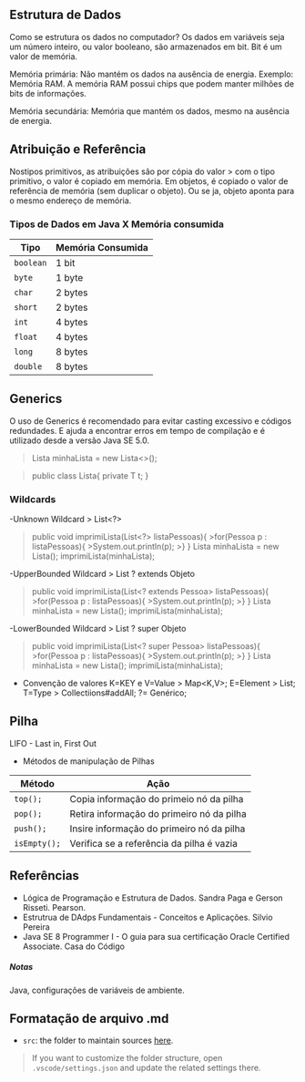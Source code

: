 ## Estrutura de Dados

Como se estrutura os dados no computador?
Os dados em variáveis seja um número inteiro, ou valor booleano, são armazenados em bit. Bit é um valor de memória.

Memória primária: Não mantém os dados na ausência de energia. Exemplo: Memória RAM. A memória RAM possui chips que podem manter milhões de bits de informações. 

Memória secundária: Memória que mantém os dados, mesmo na ausência de energia.

## Atribuição e Referência

Nostipos primitivos, as atribuições são por cópia do valor > com o tipo primitivo, o valor é copiado em memória.
Em objetos, é copiado o valor de referência de memória (sem duplicar o objeto). Ou se ja, objeto aponta para o mesmo endereço de memória.

### Tipos de Dados em Java X Memória consumida

| Tipo | Memória Consumida |
| --- | --- |
| `boolean` | 1 bit |
| `byte` | 1 byte |
| `char` | 2 bytes |
| `short` | 2 bytes |
| `int` | 4 bytes |
| `float` | 4 bytes |
| `long` | 8 bytes |
| `double` | 8 bytes |

## Generics
O uso de Generics é recomendado para evitar casting excessivo e códigos redundades. E ajuda a encontrar erros em tempo de compilação e é utilizado desde a versão Java SE 5.0.
>Lista<String> minhaLista = new Lista<>();

>public class Lista<T>{
>    private T t;
>}
### Wildcards

-Unknown Wildcard > List<?>
>public void imprimiLista(List<?> listaPessoas){
    >for(Pessoa p : listaPessoas){
        >System.out.println(p);
    >}
>}
>Lista<Aluno> minhaLista = new Lista<Aluno>();
>imprimiLista(minhaLista);

-UpperBounded Wildcard > List ? extends Objeto
>public void imprimiLista(List<? extends Pessoa> listaPessoas){
    >for(Pessoa p : listaPessoas){
        >System.out.println(p);
    >}
>}
>Lista<Aluno> minhaLista = new Lista<Aluno>();
>imprimiLista(minhaLista);

-LowerBounded Wildcard > List ? super Objeto
>public void imprimiLista(List<? super Pessoa> listaPessoas){
    >for(Pessoa p : listaPessoas){
        >System.out.println(p);
    >}
>}
>Lista<Aluno> minhaLista = new Lista<Aluno>();
>imprimiLista(minhaLista);

- Convenção de valores
K=KEY e V=Value > Map<K,V>;
E=Element > List<E>;
T=Type > Collectiions#addAll;
?= Genérico;
## Pilha
LIFO - Last in, First Out
- Métodos de manipulação de Pilhas

| Método | Ação |
| --- | --- |
| `top();` | Copia informação do primeio nó da pilha  |
| `pop();` | Retira informação do primeiro nó da pilha |
| `push();` | Insire informação do primeiro nó da pilha |
| `isEmpty();` | Verifica se a referência da pilha é vazia |

## Referências
- Lógica de Programação e Estrutura de Dados. Sandra Paga e Gerson Risseti. Pearson.
- Estrutrua de DAdps Fundamentais - Conceitos e Aplicações. Silvio Pereira
- Java SE 8 Programmer I - O guia para sua certificação Oracle Certified Associate. Casa do Código


##### Notas
Java, configurações de variáveis de ambiente.

## Formatação de arquivo .md

- `src`: the folder to maintain sources
[here](https://github.com/deisekinsk/condicionalJava).
> If you want to customize the folder structure, open `.vscode/settings.json` and update the related settings there.
